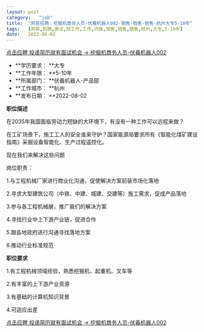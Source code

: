 ```yaml
---
layout:	post
category:	"job"
title:	"网易招聘：挖掘机商务人员-伏羲机器人002-销售-销售-销售-杭州大专5-10年"
tags:	[网易,招聘,面试,找工作,工作,内推,销售,销售,销售,杭州,大专,5-10年]
date:	2022-08-02
---
```


[点击应聘 投递简历就有面试机会 ->  挖掘机商务人员-伏羲机器人002](http://mobile.bole.netease.com/bole/boleDetail?id=40693&employeeId=346f03c3cda5f04c&key=all)



- **学历要求： **大专
- **工作年限： **5-10年
- **所属部门： **伏羲机器人-产品部
- **工作城市： **杭州
- **发布日期： **2022-08-02



**职位描述**

在2035年我国面临劳动力短缺的大环境下，有没有一种工作可以远程来做？

在工矿场景下，施工工人的安全谁来守护？国家能源局要求所有《智能化煤矿建设指南》采掘设备智能化、生产过程遥控化。

现在我们来解决这些问题



岗位职责：

1.与工程机械厂家进行商业化沟通，促使解决方案前装市场化落地

2.寻求大型建筑公司（中铁、中建、城建、交建等）施工需求，促成产品落地

3.参与各工程机械展，推广我们的解决方案

4.寻找行业中上下游产业链，促进合作

5.跟各地政府进行沟通寻找落地方案

6.推动行业标准规范



**职位要求**

1.有工程机械领域经验，熟悉挖掘机、起重机、叉车等

2.有丰富的上下游产业资源

3.有基础的计算机知识背景

4.可适应出差



[点击应聘 投递简历就有面试机会 ->  挖掘机商务人员-伏羲机器人002](http://mobile.bole.netease.com/bole/boleDetail?id=40693&employeeId=346f03c3cda5f04c&key=all)
